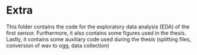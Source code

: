 # Extra
This folder contains the code for the exploratory data analysis (EDA) of the first sensor. Furthermore, it also contains some figures used in the thesis. Lastly, it contains some auxiliary code used during the thesis (splitting files, conversion of wav to ogg, data collection)
